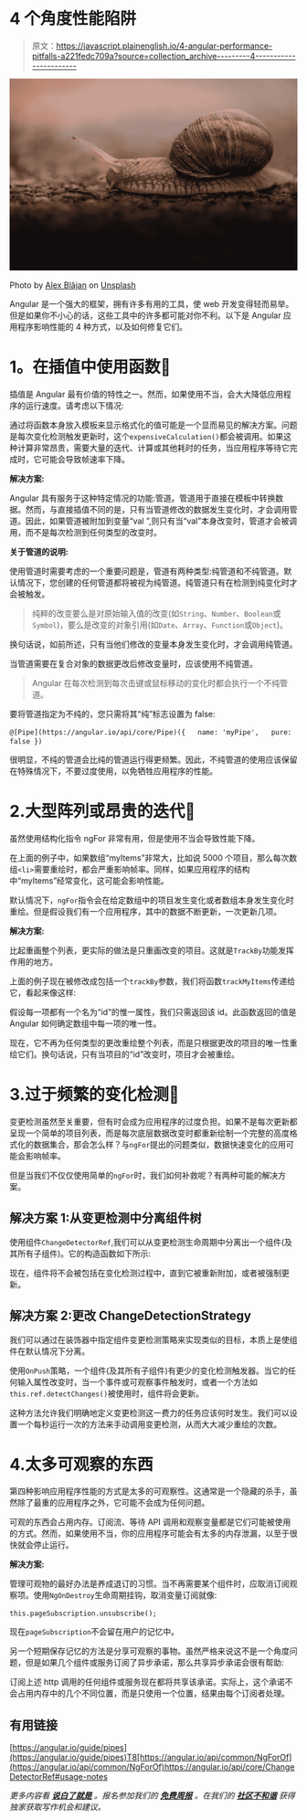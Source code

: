 # 4 个角度性能陷阱

> 原文：<https://javascript.plainenglish.io/4-angular-performance-pitfalls-a221fedc709a?source=collection_archive---------4----------------------->

![](img/bb3aa0345421fb00b672ee6cab148ea8.png)

Photo by [Alex Blăjan](https://unsplash.com/@alexb?utm_source=medium&utm_medium=referral) on [Unsplash](https://unsplash.com?utm_source=medium&utm_medium=referral)

Angular 是一个强大的框架，拥有许多有用的工具，使 web 开发变得轻而易举。但是如果你不小心的话，这些工具中的许多都可能对你不利。以下是 Angular 应用程序影响性能的 4 种方式，以及如何修复它们。

# **1。在插值中使用函数🚫**

插值是 Angular 最有价值的特性之一。然而，如果使用不当，会大大降低应用程序的运行速度。请考虑以下情况:

通过将函数本身放入模板来显示格式化的值可能是一个显而易见的解决方案。问题是每次变化检测触发更新时，这个`expensiveCalculation()`都会被调用。如果这种计算非常昂贵，需要大量的迭代、计算或其他耗时的任务，当应用程序等待它完成时，它可能会导致帧速率下降。

**解决方案:**

Angular 具有服务于这种特定情况的功能:管道。管道用于直接在模板中转换数据。然而，与直接插值不同的是，只有当管道修改的数据发生变化时，才会调用管道。因此，如果管道被附加到变量“val ”,则只有当“val”本身改变时，管道才会被调用，而不是每次检测到任何类型的改变时。

**关于管道的说明:**

使用管道时需要考虑的一个重要问题是，管道有两种类型:纯管道和不纯管道。默认情况下，您创建的任何管道都将被视为纯管道。纯管道只有在检测到纯变化时才会被触发。

> 纯粹的改变要么是对原始输入值的改变(如`String`、`Number`、`Boolean`或`Symbol`)，要么是改变的对象引用(如`Date`、`Array`、`Function`或`Object`)。

换句话说，如前所述，只有当他们修改的变量本身发生变化时，才会调用纯管道。

当管道需要在复合对象的数据更改后修改变量时，应该使用不纯管道。

> Angular 在每次检测到每次击键或鼠标移动的变化时都会执行一个不纯管道。

要将管道指定为不纯的，您只需将其“纯”标志设置为 false:

```
@[Pipe](https://angular.io/api/core/Pipe)({   name: 'myPipe',   pure: false })
```

很明显，不纯的管道会比纯的管道运行得更频繁。因此，不纯管道的使用应该保留在特殊情况下，不要过度使用，以免牺牲应用程序的性能。

# 2.大型阵列或昂贵的迭代🚫

虽然使用结构化指令 ngFor 非常有用，但是使用不当会导致性能下降。

在上面的例子中，如果数组“myItems”非常大，比如说 5000 个项目，那么每次数组`<li>`需要重绘时，都会严重影响帧率。同样，如果应用程序的结构中“myItems”经常变化，这可能会影响性能。

默认情况下，`ngFor`指令会在给定数组中的项目发生变化或者数组本身发生变化时重绘。但是假设我们有一个应用程序，其中的数据不断更新，一次更新几项。

**解决方案:**

比起重画整个列表，更实际的做法是只重画改变的项目。这就是`TrackBy`功能发挥作用的地方。

上面的例子现在被修改成包括一个`trackBy`参数，我们将函数`trackMyItems`传递给它，看起来像这样:

假设每一项都有一个名为“id”的惟一属性，我们只需返回该 id。此函数返回的值是 Angular 如何确定数组中每一项的唯一性。

现在，它不再为任何类型的更改重绘整个列表，而是只根据更改的项目的唯一性重绘它们。换句话说，只有当项目的“id”改变时，项目才会被重绘。

# 3.过于频繁的变化检测🚫

变更检测虽然至关重要，但有时会成为应用程序的过度负担。如果不是每次更新都呈现一个简单的项目列表，而是每次底层数据改变时都重新绘制一个完整的高度格式化的数据集合，那会怎么样？与`ngFor`提出的问题类似，数据快速变化的应用可能会影响帧率。

但是当我们不仅仅使用简单的`ngFor`时，我们如何补救呢？有两种可能的解决方案。

## 解决方案 1:从变更检测中分离组件树

使用组件`ChangeDetectorRef`,我们可以从变更检测生命周期中分离出一个组件(及其所有子组件)。它的构造函数如下所示:

现在，组件将不会被包括在变化检测过程中，直到它被重新附加，或者被强制更新。

## 解决方案 2:更改 ChangeDetectionStrategy

我们可以通过在装饰器中指定组件变更检测策略来实现类似的目标，本质上是使组件在默认情况下分离。

使用`OnPush`策略，一个组件(及其所有子组件)有更少的变化检测触发器。当它的任何输入属性改变时，当一个事件或可观察事件触发时，或者一个方法如`this.ref.detectChanges()`被使用时，组件将会更新。

这种方法允许我们明确地定义变更检测这一费力的任务应该何时发生。我们可以设置一个每秒运行一次的方法来手动调用变更检测，从而大大减少重绘的次数。

# 4.太多可观察的东西

第四种影响应用程序性能的方式是太多的可观察性。这通常是一个隐藏的杀手，虽然除了最重的应用程序之外，它可能不会成为任何问题。

可观的东西会占用内存。订阅流、等待 API 调用和观察变量都是它们可能被使用的方式。然而，如果使用不当，你的应用程序可能会有太多的内存泄漏，以至于很快就会停止运行。

**解决方案:**

管理可观物的最好办法是养成退订的习惯。当不再需要某个组件时，应取消订阅观察项。使用`NgOnDestroy`生命周期挂钩，取消变量订阅就像:

```
this.pageSubscription.unsubscribe();
```

现在`pageSubscription`不会留在用户的记忆中。

另一个短期保存记忆的方法是分享可观察的事物。虽然严格来说这不是一个角度问题，但是如果几个组件或服务订阅了异步承诺，那么共享异步承诺会很有帮助:

订阅上述 http 调用的任何组件或服务现在都将共享该承诺。实际上，这个承诺不会占用内存中的几个不同位置，而是只使用一个位置，结果由每个订阅者处理。

## **有用链接**

[https://angular.io/guide/pipes](https://angular.io/guide/pipes)T8[https://angular.io/api/common/NgForOf](https://angular.io/api/common/NgForOf)https://angular.io/api/core/ChangeDetectorRef#usage-notes

*更多内容看* [***说白了就是***](http://plainenglish.io/) *。报名参加我们的* [***免费周报***](http://newsletter.plainenglish.io/) *。在我们的* [***社区不和谐***](https://discord.gg/GtDtUAvyhW) *获得独家获取写作机会和建议。*